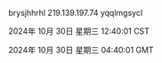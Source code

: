 brysjhhrhl 219.139.197.74 yqqlmgsycl

2024年 10月 30日 星期三 12:40:01 CST

2024年 10月 30日 星期三 04:40:01 GMT
